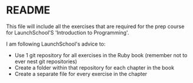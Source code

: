 # README #


This file will include all the exercises that are required for the prep course for LaunchSchool'S 'Introduction to Programming'.

I am following LaunchSchool's advice to: 

- Use 1 git repository for all exercises in the Ruby book (remember not to ever nest git repositories)
- Create a folder within that repository for each chapter in the book
- Create a separate file for every exercise in the chapter
 


